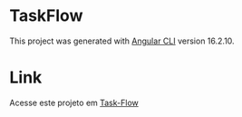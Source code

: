 # TaskFlow

This project was generated with [Angular CLI](https://github.com/angular/angular-cli) version 16.2.10.

# Link

Acesse este projeto em [Task-Flow](https://task-flow-front.vercel.app/)
